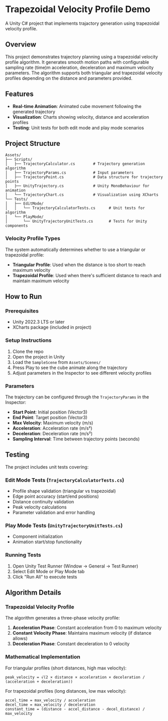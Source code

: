 # Trapezoidal Velocity Profile Demo

A Unity C# project that implements trajactory generation using trapezoidal velocity profile.

## Overview

This project demonstrates trajectory planning using a trapezoidal velocity profile algorithm. It generates smooth motion paths with configurable sampling rate (time)m acceleration, deceleration and maximum velocity parameters. The algorithm supports both triangular and trapezoidal velocity profiles depending on the distance and parameters provided.

## Features

- **Real-time Animation**: Animated cube movement following the generated trajectory
- **Visualization**: Charts showing velocity, distance and acceleration profiles
- **Testing**: Unit tests for both edit mode and play mode scenarios

## Project Structure

```
Assets/
├── Scripts/
│   ├── TrajectoryCalculator.cs        # Trajectory generation algorithm
│   ├── TrajectoryParams.cs            # Input parameters
│   ├── TrajectoryPoint.cs             # Data structure for trajectory points
│   ├── UnityTrajectory.cs             # Unity MonoBehaviour for animation
│   └── TrajectoryChart.cs             # Visualization using XCharts
└── Tests/
│   ├── EditMode/
│   │   └── TrajectoryCalculatorTests.cs      # Unit tests for algorithm
│   └── PlayMode/
│       └── UnityTrajectoryUnitTests.cs       # Tests for Unity components
```


### Velocity Profile Types

The system automatically determines whether to use a triangular or trapezoidal profile:

- **Triangular Profile**: Used when the distance is too short to reach maximum velocity
- **Trapezoidal Profile**: Used when there's sufficient distance to reach and maintain maximum velocity

## How to Run

### Prerequisites

- Unity 2022.3 LTS or later
- XCharts package (included in project)

### Setup Instructions

1. Clone the repo
2. Open the project in Unity
3. Load the `SampleScene` from `Assets/Scenes/`
4. Press Play to see the cube animate along the trajectory
5. Adjust parameters in the Inspector to see different velocity profiles

### Parameters

The trajectory can be configured through the `TrajectoryParams` in the Inspector:

- **Start Point**: Initial position (Vector3)
- **End Point**: Target position (Vector3)
- **Max Velocity**: Maximum velocity (m/s)
- **Acceleration**: Acceleration rate (m/s²)
- **Deceleration**: Deceleration rate (m/s²)
- **Sampling Interval**: Time between trajectory points (seconds)

## Testing

The project includes unit tests covering:

### Edit Mode Tests (`TrajectoryCalculatorTests.cs`)
- Profile shape validation (triangular vs trapezoidal)
- Edge point accuracy (start/end positions)
- Distance continuity validation
- Peak velocity calculations
- Parameter validation and error handling

### Play Mode Tests (`UnityTrajectoryUnitTests.cs`)
- Component initialization
- Animation start/stop functionality

### Running Tests

1. Open Unity Test Runner (Window → General → Test Runner)
2. Select Edit Mode or Play Mode tab
3. Click "Run All" to execute tests

## Algorithm Details

### Trapezoidal Velocity Profile

The algorithm generates a three-phase velocity profile:

1. **Acceleration Phase**: Constant acceleration from 0 to maximum velocity
2. **Constant Velocity Phase**: Maintains maximum velocity (if distance allows)
3. **Deceleration Phase**: Constant deceleration to 0 velocity

### Mathematical Implementation

For triangular profiles (short distances, high max velocity):
```
peak_velocity = √(2 × distance × acceleration × deceleration / (acceleration + deceleration))
```

For trapezoidal profiles (long distances, low max velocity):
```
accel_time = max_velocity / acceleration
decel_time = max_velocity / deceleration
constant_time = (distance - accel_distance - decel_distance) / max_velocity
```
